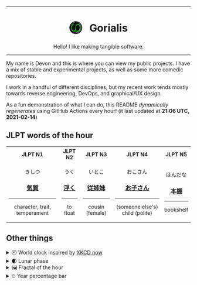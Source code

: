 ***

<h1 align="center">
<sub>
    <img src="readme/resources/avatar.png" height="36">
</sub>
&nbsp;
Gorialis
</h1>
<p align="center">
Hello! I like making tangible software.
</p>

***

My name is Devon and this is where you can view my public projects. I have a mix of stable and experimental projects, as well as some more comedic repositories.

I work in a handful of different disciplines, but my recent work tends mostly towards reverse engineering, DevOps, and graphical/UX design.

As a fun demonstration of what I can do, this README *dynamically regenerates* using GitHub Actions every hour! (it last updated at **21:06 UTC, 2021-02-14**)

<h2>JLPT words of the hour</h2>
<table>
    <tr>
        <th>JLPT N1</th>
        <th>JLPT N2</th>
        <th>JLPT N3</th>
        <th>JLPT N4</th>
        <th>JLPT N5</th>
    </tr>
    <tr>
        <td>
            <p align="center">きしつ</p>
            <h3 align="center"><b><a href="https://jisho.org/search/%E6%B0%97%E8%B3%AA">気質</a></b></h3>
            <hr>
            <p align="center">character,<wbr> trait,<wbr> temperament</p>
        </td>
        <td>
            <p align="center">うく</p>
            <h3 align="center"><b><a href="https://jisho.org/search/%E6%B5%AE%E3%81%8F">浮く</a></b></h3>
            <hr>
            <p align="center">to float</p>
        </td>
        <td>
            <p align="center">いとこ</p>
            <h3 align="center"><b><a href="https://jisho.org/search/%E5%BE%93%E5%A7%89%E5%A6%B9">従姉妹</a></b></h3>
            <hr>
            <p align="center">cousin (female)</p>
        </td>
        <td>
            <p align="center">おこさん</p>
            <h3 align="center"><b><a href="https://jisho.org/search/%E3%81%8A%E5%AD%90%E3%81%95%E3%82%93">お子さん</a></b></h3>
            <hr>
            <p align="center">(someone else's) child (polite)</p>
        </td>
        <td>
            <p align="center">ほんだな</p>
            <h3 align="center"><b><a href="https://jisho.org/search/%E6%9C%AC%E6%A3%9A">本棚</a></b></h3>
            <hr>
            <p align="center">bookshelf</p>
        </td>
    </tr>
</table>

<h2>Other things</h2>
<details>
<summary>🕘  World clock inspired by <a href="https://xkcd.com/now">XKCD now</a></summary>

> <img src="generated/now.png" width="512">

</details>
<details>
<summary>🌒 Lunar phase</summary>

The moon is approximately 12.67% through its phase (Waxing Crescent).

</details>
<details>
<summary>&#x1f5bc; Fractal of the hour</summary>

> <img src="generated/fractal.png" width="512">

</details>
<details>
<summary>&#x23f2; Year percentage bar</summary>
<pre><code>2021 [██▁▁▁▁▁▁▁▁▁▁▁▁▁▁▁▁▁▁] 12.30%</code></pre>
</details>
